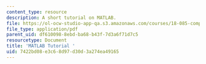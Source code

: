 ```yaml
---
content_type: resource
description: A short tutorial on MATLAB.
file: https://ol-ocw-studio-app-qa.s3.amazonaws.com/courses/18-085-computational-science-and-engineering-i-fall-2008/7422bd08e3c68d97d30d3a274ea49165_matlab.pdf
file_type: application/pdf
parent_uid: df610098-8ebd-ba68-b43f-7d3a6f71d7c5
resourcetype: Document
title: 'MATLAB Tutorial '
uid: 7422bd08-e3c6-8d97-d30d-3a274ea49165
---
```

